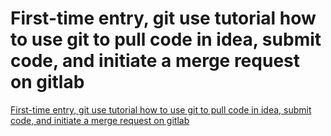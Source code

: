 # First-time entry, git use tutorial how to use git to pull code in idea, submit code, and initiate a merge request on gitlab
[First-time entry, git use tutorial how to use git to pull code in idea, submit code, and initiate a merge request on gitlab](https://aiwithcloud.com/2022/09/19/first_time_entry_git_use_tutorial_how_to_use_git_to_pull_code_in_idea_submit_code_and_initiate_a_merge_request_on_gitlab/)